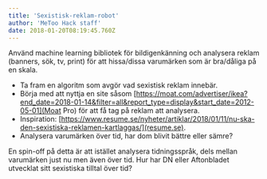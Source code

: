 ```yaml
---
title: 'Sexistisk-reklam-robot'
author: 'MeToo Hack staff'
date: 2018-01-20T08:19:45.760Z
---
```

Använd machine learning bibliotek för bildigenkänning och analysera reklam (banners, sök, tv, print) för att hissa/dissa varumärken som är bra/dåliga på en skala.

- Ta fram en algoritm som avgör vad sexistisk reklam innebär.
- Börja med att nyttja en site såsom [https://moat.com/advertiser/ikea?end_date=2018-01-14&filter=all&report_type=display&start_date=2012-05-01](Moat Pro) för att få tag på reklam att analysera.
- Inspiration: [https://www.resume.se/nyheter/artiklar/2018/01/11/nu-ska-den-sexistiska-reklamen-kartlaggas/](resume.se).
- Analysera varumärken över tid, har dom blivit bättre eller sämre?

En spin-off på detta är att istället analysera tidningsspråk, dels mellan varumärken just nu men även över tid. Hur har DN eller Aftonbladet utvecklat sitt sexistiska tilltal över tid?

